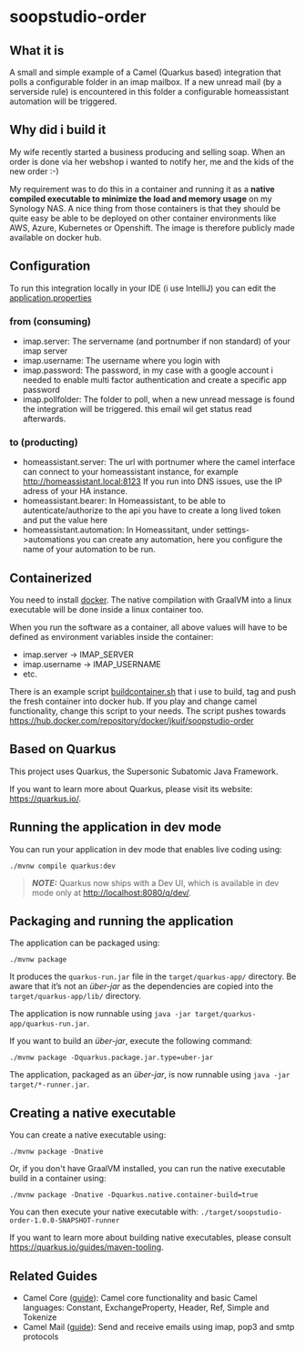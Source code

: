 # soopstudio-order

## What it is
A small and simple example of a Camel (Quarkus based) integration that polls a configurable folder in an imap mailbox. If a new unread mail (by a serverside rule) is encountered in this folder a configurable homeassistant automation will be triggered.

## Why did i build it
My wife recently started a business producing and selling soap. When an order is done via her webshop i wanted to notify her, me and the kids of the new order :-)

My requirement was to do this in a container and running it as a **native compiled executable to minimize the load and memory usage** on my Synology NAS. A nice thing from those containers is that they should be quite easy be able to be deployed on other container environments like AWS, Azure, Kubernetes or Openshift. The image is therefore publicly made available on docker hub.

## Configuration
To run this integration locally in your IDE (i use IntelliJ) you can edit the [application.properties](src/main/resources/application.properties)

### from (consuming)
- imap.server: The servername (and portnumber if non standard) of your imap server
- imap.username: The username where you login with
- imap.password: The password, in my case with a google account i needed to enable multi factor authentication and create a specific app password
- imap.pollfolder: The folder to poll, when a new unread message is found the integration will be triggered. this email wil get status read afterwards.

### to (producting)
- homeassistant.server: The url with portnumer where the camel interface can connect to your homeassistant instance, for example http://homeassistant.local:8123 If you run into DNS issues, use the IP adress of your HA instance.
- homeassistant.bearer: In Homeassistant, to be able to autenticate/authorize to the api you have to create a long lived token and put the value here
- homeassistant.automation: In Homeassitant, under settings->automations you can create any automation, here you configure the name of your automation to be run.

## Containerized
You need to install [docker](https://docker.io). The native compilation with GraalVM into a linux executable will be done inside a linux container too.

When you run the software as a container, all above values will have to be defined as environment variables inside the container:
- imap.server -> IMAP_SERVER
- imap.username -> IMAP_USERNAME
- etc.

There is an example script [buildcontainer.sh](buildcontainer.sh) that i use to build, tag and push the fresh container into docker hub. If you play and change camel functionality, change this script to your needs.
The script pushes towards https://hub.docker.com/repository/docker/jkuif/soopstudio-order

## Based on Quarkus
This project uses Quarkus, the Supersonic Subatomic Java Framework.

If you want to learn more about Quarkus, please visit its website: <https://quarkus.io/>.

## Running the application in dev mode

You can run your application in dev mode that enables live coding using:

```shell script
./mvnw compile quarkus:dev
```

> **_NOTE:_**  Quarkus now ships with a Dev UI, which is available in dev mode only at <http://localhost:8080/q/dev/>.

## Packaging and running the application

The application can be packaged using:

```shell script
./mvnw package
```

It produces the `quarkus-run.jar` file in the `target/quarkus-app/` directory.
Be aware that it’s not an _über-jar_ as the dependencies are copied into the `target/quarkus-app/lib/` directory.

The application is now runnable using `java -jar target/quarkus-app/quarkus-run.jar`.

If you want to build an _über-jar_, execute the following command:

```shell script
./mvnw package -Dquarkus.package.jar.type=uber-jar
```

The application, packaged as an _über-jar_, is now runnable using `java -jar target/*-runner.jar`.

## Creating a native executable

You can create a native executable using:

```shell script
./mvnw package -Dnative
```

Or, if you don't have GraalVM installed, you can run the native executable build in a container using:

```shell script
./mvnw package -Dnative -Dquarkus.native.container-build=true
```

You can then execute your native executable with: `./target/soopstudio-order-1.0.0-SNAPSHOT-runner`

If you want to learn more about building native executables, please consult <https://quarkus.io/guides/maven-tooling>.

## Related Guides

- Camel Core ([guide](https://camel.apache.org/camel-quarkus/latest/reference/extensions/core.html)): Camel core functionality and basic Camel languages: Constant, ExchangeProperty, Header, Ref, Simple and Tokenize
- Camel Mail ([guide](https://camel.apache.org/camel-quarkus/latest/reference/extensions/mail.html)): Send and receive emails using imap, pop3 and smtp protocols
